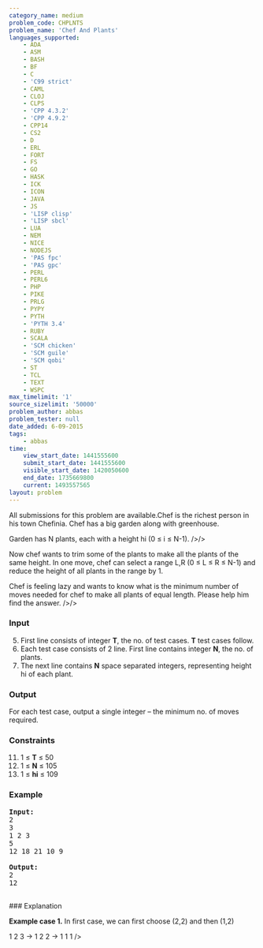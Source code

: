 ```yaml
---
category_name: medium
problem_code: CHPLNTS
problem_name: 'Chef And Plants'
languages_supported:
    - ADA
    - ASM
    - BASH
    - BF
    - C
    - 'C99 strict'
    - CAML
    - CLOJ
    - CLPS
    - 'CPP 4.3.2'
    - 'CPP 4.9.2'
    - CPP14
    - CS2
    - D
    - ERL
    - FORT
    - FS
    - GO
    - HASK
    - ICK
    - ICON
    - JAVA
    - JS
    - 'LISP clisp'
    - 'LISP sbcl'
    - LUA
    - NEM
    - NICE
    - NODEJS
    - 'PAS fpc'
    - 'PAS gpc'
    - PERL
    - PERL6
    - PHP
    - PIKE
    - PRLG
    - PYPY
    - PYTH
    - 'PYTH 3.4'
    - RUBY
    - SCALA
    - 'SCM chicken'
    - 'SCM guile'
    - 'SCM qobi'
    - ST
    - TCL
    - TEXT
    - WSPC
max_timelimit: '1'
source_sizelimit: '50000'
problem_author: abbas
problem_tester: null
date_added: 6-09-2015
tags:
    - abbas
time:
    view_start_date: 1441555600
    submit_start_date: 1441555600
    visible_start_date: 1420050600
    end_date: 1735669800
    current: 1493557565
layout: problem
---
```

All submissions for this problem are available.Chef is the richest person in his town Chefinia. Chef has a big garden along with greenhouse. 

Garden has N plants, each with a height hi (0 ≤ i ≤ N-1). 
/>/>

Now chef wants to trim some of the plants to make all the plants of the same height.
In one move, chef can select a range L,R (0 ≤ L ≤ R ≤ N-1) and reduce the height of all plants in the range by 1. 



Chef is feeling lazy and wants to know what is the minimum number of moves needed for chef to make all plants of equal length. Please help him find the answer. />/>

### Input

5. First line consists of integer **T**, the no. of test cases. **T** test cases follow.
6. Each test case consists of 2 line. First line contains integer **N**, the no. of plants.
7. The next line contains **N** space separated integers, representing height hi of each plant.
### Output

For each test case, output a single integer – the minimum no. of moves required.

### Constraints

11. 1 ≤ **T** ≤ 50
12. 1 ≤ **N** ≤ 105
13. 1 ≤ **hi** ≤ 109
### Example

<pre><b>Input:</b>
2
3
1 2 3
5
12 18 21 10 9

<b>Output:</b>
2
12

</pre>### Explanation
**Example case 1.**
In first case, we can first choose (2,2) and then (1,2)


1 2 3 -> 1 2 2 -> 1 1 1 />
